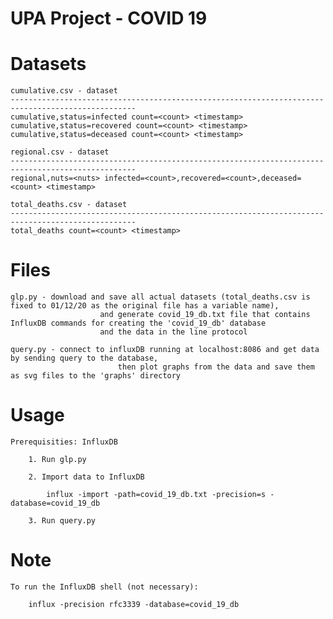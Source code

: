 # UPA Project - COVID 19

# Datasets

	cumulative.csv - dataset
	--------------------------------------------------------------------------------------------------
	cumulative,status=infected count=<count> <timestamp>
	cumulative,status=recovered count=<count> <timestamp>
	cumulative,status=deceased count=<count> <timestamp>

	regional.csv - dataset
	--------------------------------------------------------------------------------------------------
	regional,nuts=<nuts> infected=<count>,recovered=<count>,deceased=<count> <timestamp>

	total_deaths.csv - dataset
	--------------------------------------------------------------------------------------------------
	total_deaths count=<count> <timestamp>

# Files

	glp.py - download and save all actual datasets (total_deaths.csv is fixed to 01/12/20 as the original file has a variable name),
						and generate covid_19_db.txt file that contains InfluxDB commands for creating the 'covid_19_db' database
						and the data in the line protocol

	query.py - connect to influxDB running at localhost:8086 and get data by sending query to the database,
							then plot graphs from the data and save them as svg files to the 'graphs' directory

# Usage

	Prerequisities: InfluxDB

		1. Run glp.py
		
		2. Import data to InfluxDB

			influx -import -path=covid_19_db.txt -precision=s -database=covid_19_db
			
		3. Run query.py

# Note

	To run the InfluxDB shell (not necessary):

		influx -precision rfc3339 -database=covid_19_db
